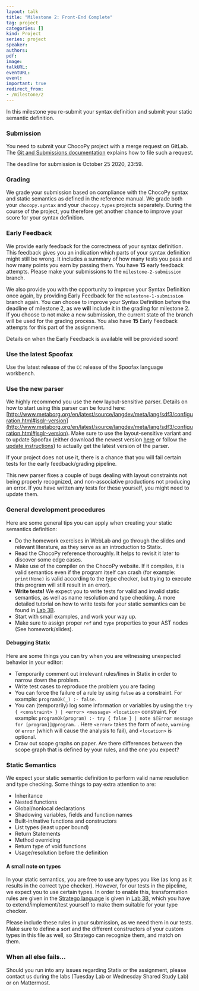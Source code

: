 ```yaml
---
layout: talk
title: "Milestone 2: Front-End Complete"
tag: project
categories: []
kind: Project
series: project
speaker:
authors:
pdf:
image:
talkURL:
eventURL:
event:
important: true
redirect_from:
- /milestone/2
---
```


In this milestone you re-submit your syntax definition and submit your static semantic definition.

### Submission

You need to submit your ChocoPy project with a merge request on GitLab.
The [Git and Submissions documentation](/project/2020/09/08/submissions/) explains how to file such a request.

The deadline for submission is October 25 2020, 23:59.

### Grading

We grade your submission based on compliance with the ChocoPy syntax and static semantics as defined in the reference manual. We grade both your `chocopy.syntax` and your `chocopy.types` projects separately. During the course of the project, you therefore get another chance to improve your score for your syntax definition.

### Early Feedback

We provide early feedback for the correctness of your syntax definition.
This feedback gives you an indication which parts of your syntax definition might still be wrong.
It includes a summary of how many tests you pass and how many points you earn by passing them.
You have **15** early feedback attempts. Please make your submissions to the `milestone-2-submission` branch.

We also provide you with the opportunity to improve your Syntax Definition once again, by providing Early Feedback for the `milestone-1-submission` branch again. You can choose to improve your Syntax Definition before the deadline of milestone 2, as we **will** include it in the grading for milestone 2. If you choose to not make a new submission, the current state of the branch will be used for the grading process. You also have **15** Early Feedback attempts for this part of the assignment.

Details on when the Early Feedback is available will be provided soon!

### Use the latest Spoofax

Use the latest release of the `CC` release of the Spoofax language workbench.

### Use the new parser

We highly recommend you use the new layout-sensitive parser. Details on how to start using this parser can be found here: [http://www.metaborg.org/en/latest/source/langdev/meta/lang/sdf3/configuration.html#jsglr-version](http://www.metaborg.org/en/latest/source/langdev/meta/lang/sdf3/configuration.html#jsglr-version). Make sure to use the layout-sensitive variant and to update Spoofax (either download the newest version [here](https://buildfarm.metaborg.org/view/CS4200/job/metaborg/job/spoofax-releng/job/cs4200/lastSuccessfulBuild/artifact/dist/spoofax/eclipse/) or follow the [update instructions](/project/2020/09/08/lab1a/#updating-spoofax)) to actually get the latest version of the parser.

If your project does not use it, there is a chance that you will fail certain tests for the early feedback/grading pipeline.

This new parser fixes a couple of bugs dealing with layout constraints not being properly recognized, and non-associative productions not producing an error. If you have written any tests for these yourself, you might need to update them.

### General development procedures
Here are some general tips you can apply when creating your static semantics definition:

* Do the homework exercises in WebLab and go through the slides and relevant literature, as they serve as an introduction to Statix.
* Read the ChocoPy reference thoroughly. It helps to revisit it later to discover some edge cases.
* Make use of the compiler on the ChocoPy website. If it compiles, it is valid semantics even if the program itself can crash (for example: `print(None)` is valid according to the type checker, but trying to execute this program will still result in an error). 
* **Write tests!** We expect you to write tests for valid and invalid static semantics, as well as name resolution and type checking. A more detailed tutorial on how to write tests for your static semantics can be found in [Lab 3B](/project/2020/09/22/lab3b/).
* Start with small examples, and work your way up.
* Make sure to assign proper `ref` and `type` properties to your AST nodes (See homework/slides).

#### Debugging Statix
Here are some things you can try when you are witnessing unexpected behavior in your editor:

* Temporarily comment out irrelevant rules/lines in Statix in order to narrow down the problem.
* Write test cases to reproduce the problem you are facing
* You can force the failure of a rule by using `false` as a constraint. For example: `programOk(_) :- false.`
* You can (temporarily) log some information or variables by using the `try { <constraint> } | <error> <message> <location>` constraint. For example: `programOk(program) :- try { false } | note $[Error message for [program]]@program.` . Here `<error>` takes the form of `note`, `warning` or `error` (which will cause the analysis to fail), and `<location>` is optional.
* Draw out scope graphs on paper. Are there differences between the scope graph that is defined by your rules, and the one you expect?

### Static Semantics
We expect your static semantic definition to perform valid name resolution and type checking. Some things to pay extra attention to are:

* Inheritance
* Nested functions
* Global/nonlocal declarations
* Shadowing variables, fields and function names
* Built-in/native functions and constructors
* List types (least upper bound)
* Return Statements
* Method overriding
* Return type of void functions
* Usage/resolution before the definition

#### A small note on types
In your static semantics, you are free to use any types you like (as long as it results in the correct type checker). However, for our tests in the pipeline, we expect you to use certain types. In order to enable this, transformation rules are given in the [Stratego language](http://www.metaborg.org/en/latest/source/langdev/meta/lang/stratego/index.html) is given in [Lab 3B](/project/2020/09/22/lab3b/), which you have to extend/implement/test yourself to make them suitable for your type checker.

Please include these rules in your submission, as we need them in our tests. Make sure to define a sort and the different constructors of your custom types in this file as well, so Stratego can recognize them, and match on them.

### When all else fails...
Should you run into any issues regarding Statix or the assignment, please contact us during the labs (Tuesday Lab or Wednesday Shared Study Lab) or on Mattermost.